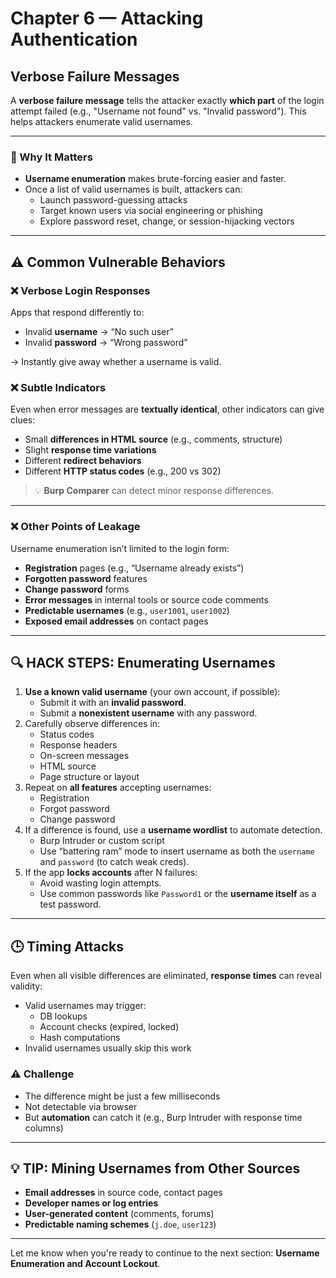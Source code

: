 # Chapter 6 — Attacking Authentication

## Verbose Failure Messages

A **verbose failure message** tells the attacker exactly **which part** of the login attempt failed (e.g., "Username not found" vs. "Invalid password"). This helps attackers enumerate valid usernames.

---

### 🧠 Why It Matters

- **Username enumeration** makes brute-forcing easier and faster.
- Once a list of valid usernames is built, attackers can:
  - Launch password-guessing attacks
  - Target known users via social engineering or phishing
  - Explore password reset, change, or session-hijacking vectors

---

## ⚠️ Common Vulnerable Behaviors

### ❌ Verbose Login Responses

Apps that respond differently to:

- Invalid **username** → “No such user”
- Invalid **password** → “Wrong password”

→ Instantly give away whether a username is valid.

### ❌ Subtle Indicators

Even when error messages are **textually identical**, other indicators can give clues:

- Small **differences in HTML source** (e.g., comments, structure)
- Slight **response time variations**
- Different **redirect behaviors**
- Different **HTTP status codes** (e.g., 200 vs 302)

> 💡 **Burp Comparer** can detect minor response differences.

---

### ❌ Other Points of Leakage

Username enumeration isn’t limited to the login form:

- **Registration** pages (e.g., “Username already exists”)
- **Forgotten password** features
- **Change password** forms
- **Error messages** in internal tools or source code comments
- **Predictable usernames** (e.g., `user1001`, `user1002`)
- **Exposed email addresses** on contact pages

---

## 🔍 HACK STEPS: Enumerating Usernames

1. **Use a known valid username** (your own account, if possible):
   - Submit it with an **invalid password**.
   - Submit a **nonexistent username** with any password.
2. Carefully observe differences in:
   - Status codes
   - Response headers
   - On-screen messages
   - HTML source
   - Page structure or layout
3. Repeat on **all features** accepting usernames:
   - Registration
   - Forgot password
   - Change password
4. If a difference is found, use a **username wordlist** to automate detection.
   - Burp Intruder or custom script
   - Use “battering ram” mode to insert username as both the `username` and `password` (to catch weak creds).
5. If the app **locks accounts** after N failures:
   - Avoid wasting login attempts.
   - Use common passwords like `Password1` or the **username itself** as a test password.

---

## 🕒 Timing Attacks

Even when all visible differences are eliminated, **response times** can reveal validity:

- Valid usernames may trigger:
  - DB lookups
  - Account checks (expired, locked)
  - Hash computations
- Invalid usernames usually skip this work

### ⚠️ Challenge

- The difference might be just a few milliseconds
- Not detectable via browser
- But **automation** can catch it (e.g., Burp Intruder with response time columns)

---

## 💡 TIP: Mining Usernames from Other Sources

- **Email addresses** in source code, contact pages
- **Developer names or log entries**
- **User-generated content** (comments, forums)
- **Predictable naming schemes** (`j.doe`, `user123`)

---

Let me know when you're ready to continue to the next section: **Username Enumeration and Account Lockout**.
